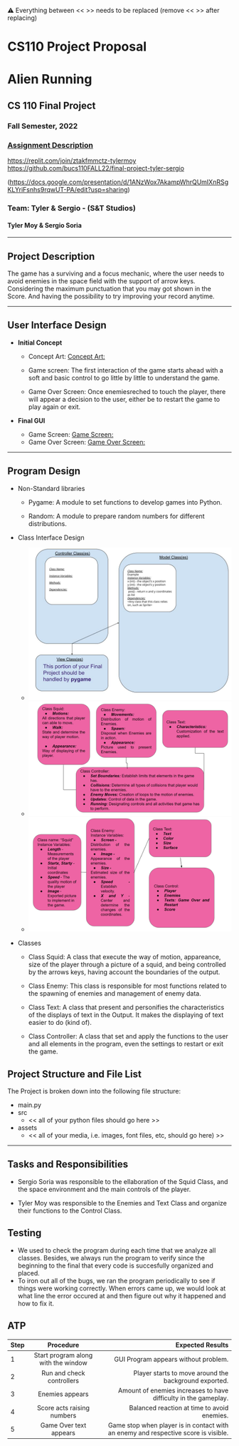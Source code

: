 :warning: Everything between << >> needs to be replaced (remove << >> after replacing)
# CS110 Project Proposal
# Alien Running
## CS 110 Final Project
### Fall Semester, 2022
### [Assignment Description](https://docs.google.com/document/d/1H4R6yLL7som1lglyXWZ04RvTp_RvRFCCBn6sqv-82ps/edit?usp=sharing)


https://replit.com/join/ztakfmmctz-tylermoy
https://github.com/bucs110FALL22/final-project-tyler-sergio

(https://docs.google.com/presentation/d/1ANzWox7AkampWhrQUmIXnRSgKLYriFsnhs9rqwUT-PA/edit?usp=sharing)

### Team: Tyler & Sergio  - (S&T Studios)
#### Tyler Moy & Sergio Soria

***

## Project Description

The game has a surviving and a focus mechanic, where the user needs to avoid enemies in the space field with the support of arrow keys. Considering the maximum punctuation that you may got shown in the Score. And having the possibility to try improving your record anytime.   

***    

## User Interface Design

- **Initial Concept**
  - Concept Art: [Concept Art:](assets/OutputScreen.jpg)
    
  - Game screen: The first interaction of the game starts ahead with a soft and basic control to go little by little to understand the game.

  - Game Over Screen: Once enemiesreched to touch the player, there will appear a decision to the user, either be to restart the game to play again or exit. 
      
    
- **Final GUI**
  - Game Screen: [Game Screen:](assets/Screenshot_game.png)
  - Game Over Screen:  [Game Over Screen:](assets/Screenshot_gameover.png)


***        

## Program Design

* Non-Standard libraries
    * Pygame: A module to set functions to develop games into Python.
      
    * Random: A module to prepare random numbers for different distributions. 



* Class Interface Design
     
    * ![class diagram](assets/class_diagram.jpg)
    * ![Classes:](assets/classes.png)
    * ![Classes:](assets/SecondClasses.png)
      



* Classes
    * Class Squid: A class that execute the way of motion, appareance, size of the player through a picture of a  squid, and being controlled by the arrows keys, having account the boundaries of the output.  
      
    * Class Enemy: This class is responsible for most functions related to the spawning of enemies and management of enemy data.
      
    * Class Text: A class that present and personifies the characteristics of the displays of text in the Output. It makes the displaying of text easier to do (kind of).
      
    * Class Controller: A class that set and apply the functions to the user and all elements in the program, even the settings to restart or exit the game. 



## Project Structure and File List

The Project is broken down into the following file structure:


* main.py
* src
    * << all of your python files should go here >> 
* assets
    * << all of your media, i.e. images, font files, etc, should go here) >>


***



## Tasks and Responsibilities 

   * Sergio Soria was responsible to the ellaboration of the Squid Class, and the space environment and the main controls of the player. 

   * Tyler Moy was responsible to the Enemies and Text Class and organize their functions to the Control Class. 


## Testing

* We used to check the program during each time that we analyze all classes. Besides, we always run the program to verify since the beginning to the final that every code is succesfully organized and placed.
* To iron out all of the bugs, we ran the program periodically to see if things were working correctly. When errors came up, we would look at what line the error occured at and then figure out why it happened and how to fix it.




## ATP

| Step |Procedure                           |Expected Results                                                                    |
|------|:----------------------------------:|-----------------------------------------------------------------------------------:|
|  1   | Start program along with the window | GUI Program appears without problem.                                              |
|  2   | Run and check controllers           | Player starts to move around the background exported.                             |
|  3   | Enemies appears                     | Amount of enemies increases to have difficulty in the gameplay.                   |
|  4   | Score acts raising numbers          | Balanced reaction at time to avoid enemies.                                       |
|  5   | Game Over text appears              | Game stop when player is in contact with an enemy and respective score is visible.|







